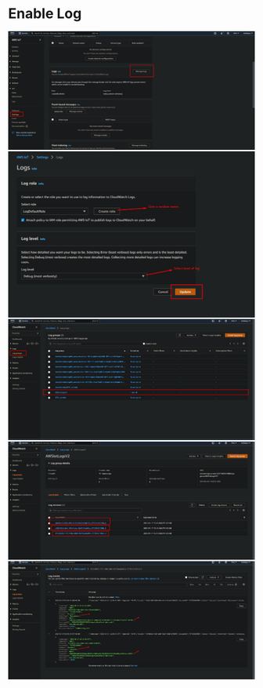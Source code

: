 # Enable Log

![](./Pics/what_I_wish_I_d_known_01.png)
![](./Pics/what_I_wish_I_d_known_02.png)
![](./Pics/what_I_wish_I_d_known_03.png)
![](./Pics/what_I_wish_I_d_known_04.png)
![](./Pics/what_I_wish_I_d_known_05.png)



